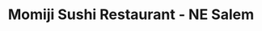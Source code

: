 ---
layout: place
title: "Momiji Sushi Restaurant - NE Salem"
permalink: /oregon/salem/momiji-sushi-restaurant-ne-salem.html
stateAbbr: OR
stateName: Oregon
cityName: Salem
place_id: ChIJxULNM4D-v1QR70E3kRMFiZE
photos:
  - name: >-
      places/ChIJxULNM4D-v1QR70E3kRMFiZE/photos/AeeoHcL8E72NnVJh7nk8dgBNf3SYD_UdWRVkHx8cFm_JeWVkt6-aW9gkSjYAhePoRg4tgg1OTALHBx_JwHv7GQ65KGWcla-JQGiufQgkpCLshCPXVtv4L7h6m6Wj9I_NPxDF4wUmOnxTf-7td_fxq_hbVFr4Za1G8MjI9klH6A-fz7YcNHH6tzCO8uMQw0brNJTqPd7MhTzpdS-i72L521TlVskuCX8xCcGp8sWCCtZEhiH5slz6qkeoAJRq8hXqn-kQVlV5zM7GNVosJONlToDnN133CHXd_u3WXIzrR_QO7a49Fw
    widthPx: 1024
    heightPx: 576
    authorAttributions:
      - displayName: Momiji Sushi Restaurant - NE Salem
        uri: https://maps.google.com/maps/contrib/113364370192277179918
        photoUri: >-
          https://lh3.googleusercontent.com/a-/ALV-UjXeLs4L7s1pgptr6mayLBQI78qIpXxCKRa6cFv5Jphb12yi3M1z=s100-p-k-no-mo
    flagContentUri: >-
      https://www.google.com/local/imagery/report/?cb_client=maps_api_places.places_api&image_key=!1e10!2sAF1QipO9aUJkDIfU2L8x_duMaALoxGhNvwDEpxdz2MHl&hl=en-US
    googleMapsUri: >-
      https://www.google.com/maps/place//data=!3m4!1e2!3m2!1sAF1QipO9aUJkDIfU2L8x_duMaALoxGhNvwDEpxdz2MHl!2e10!4m2!3m1!1s0x54bffe8033cd42c5:0x91890513913741ef
  - name: >-
      places/ChIJxULNM4D-v1QR70E3kRMFiZE/photos/AeeoHcLwrunqM72PpsvyfNFmBUjpafdflWWgCYu-w4TJ6EWPwpNva4Qz3fiZ-a3cfZbiYR46OrT_RoPpooyel7dV-IWEyc6evQmQwfblfWC79pSgvE0uZb6JjVTJFLuZYlf7-n_zVnRBBdRaBJlqyOgecmBvw4_FFf5km4l166qGdZJ3oeAvlnF-RekqC7_g_9CVEFtTjvNd8dfzFAKM2fGwkP-vszNq5DvQKA7ATRHTm7sUhSiJsFO1X4-wvLrSyV8CpqsQLeceLTCwWlwwHkqJdfwiR9y6GVBiOfKlBlNIJYNeqQ
    widthPx: 1024
    heightPx: 576
    authorAttributions:
      - displayName: Momiji Sushi Restaurant - NE Salem
        uri: https://maps.google.com/maps/contrib/113364370192277179918
        photoUri: >-
          https://lh3.googleusercontent.com/a-/ALV-UjXeLs4L7s1pgptr6mayLBQI78qIpXxCKRa6cFv5Jphb12yi3M1z=s100-p-k-no-mo
    flagContentUri: >-
      https://www.google.com/local/imagery/report/?cb_client=maps_api_places.places_api&image_key=!1e10!2sAF1QipP0TyPS8RVHdVQCNYtI2D9TA05RYx4f5VbLg6N3&hl=en-US
    googleMapsUri: >-
      https://www.google.com/maps/place//data=!3m4!1e2!3m2!1sAF1QipP0TyPS8RVHdVQCNYtI2D9TA05RYx4f5VbLg6N3!2e10!4m2!3m1!1s0x54bffe8033cd42c5:0x91890513913741ef
  - name: >-
      places/ChIJxULNM4D-v1QR70E3kRMFiZE/photos/AeeoHcKK6bN3dVMovOujOSJAfCVK_qzHcxjM3sdGq2XIdD_WQ4FyJiH0a6Rxhzq5-XTTPHmP5_XF_HaPEm8M1fdaO0PJq3DYwqY3Trzv3f7MmeHUPFtNgUAtVn0u-tgj3WsahzauYS3dGE1YktFxNFkBmSNTVJuzhiPElbxDe8PGJ9TtB5PjPhRhqzYqOhX-kaOtHepAhdeI8XE05wkiv43LZIotm9qpkZVB7cW2QiSagIGcZn0Abi5OrwIkxkFZljdsRTjFGGiGKxhVWaHB2MiQt3B9igPDRCKPlff8Uo9VJVRv7A
    widthPx: 4800
    heightPx: 3200
    authorAttributions:
      - displayName: Momiji Sushi Restaurant - NE Salem
        uri: https://maps.google.com/maps/contrib/113364370192277179918
        photoUri: >-
          https://lh3.googleusercontent.com/a-/ALV-UjXeLs4L7s1pgptr6mayLBQI78qIpXxCKRa6cFv5Jphb12yi3M1z=s100-p-k-no-mo
    flagContentUri: >-
      https://www.google.com/local/imagery/report/?cb_client=maps_api_places.places_api&image_key=!1e10!2sAF1QipN6nIENdbX_VkcmMI2RPvgMRkirMHR2l9bG_vxf&hl=en-US
    googleMapsUri: >-
      https://www.google.com/maps/place//data=!3m4!1e2!3m2!1sAF1QipN6nIENdbX_VkcmMI2RPvgMRkirMHR2l9bG_vxf!2e10!4m2!3m1!1s0x54bffe8033cd42c5:0x91890513913741ef
  - name: >-
      places/ChIJxULNM4D-v1QR70E3kRMFiZE/photos/AeeoHcJ5BIGmG9z6AONAhpm9HYlyrDV3Vz_ULKVXPYOtOS4c2Hf64wUR2waIM-4KXDh-uI3d9IuFODdA4lDA885np0rRSKPrZ5lUCXsbPgjNiTzIGncC50zrSjMbQp_3GIBvDNGSjRGG2e69WLF52AotkM8tBPct0Chb1naleGqqjmq0wrN9ttqFe_XfVhT2sR07lUB_64nFZ29qm-D9ri3ttiSCojGlW_77GkMcPOyfxUCdtOAKxZgE5jRUFpPePBjnLFypm9WOOsiwdpfVt7CpxEYFEoR9cjI0ENZRQXxZWKxbELoT2TczhLNtPaW1dzcGI8Em7_FaDHwRGoWY37hMoXY_HBB6s3BPnzQbMLbZV9ejO_A3dCli0JnwYcBrmVvIPV6F8Cgrp_X3sIuIibNvYwhvQywgRnc4w_o621jXvehihMp6
    widthPx: 3024
    heightPx: 4032
    authorAttributions:
      - displayName: Dane Caccamise
        uri: https://maps.google.com/maps/contrib/100378953155840354340
        photoUri: >-
          https://lh3.googleusercontent.com/a/ACg8ocKo-WsD-6uuNoEA5scwJ8PWE1Uz4xHk1iLrH025XoKdlWhBdQ=s100-p-k-no-mo
    flagContentUri: >-
      https://www.google.com/local/imagery/report/?cb_client=maps_api_places.places_api&image_key=!1e10!2sCIHM0ogKEICAgMDg5_nA-AE&hl=en-US
    googleMapsUri: >-
      https://www.google.com/maps/place//data=!3m4!1e2!3m2!1sCIHM0ogKEICAgMDg5_nA-AE!2e10!4m2!3m1!1s0x54bffe8033cd42c5:0x91890513913741ef
  - name: >-
      places/ChIJxULNM4D-v1QR70E3kRMFiZE/photos/AeeoHcJYRoYhvec9qlD5t7ItbU3XYP4d8f3_qttSndloCe_vB7v9PAeM1T6wOo9dT6BR_qZpmHGfB8jdK7O40q4K5sTmSH8V-sakKunY5o3GPYC3zFvHGhDo3eGkh48ZgTuWeS99VwIY6IEupA4MfkQ_DFGGo0UjkoPm5WsW1QYq7HKnnlNTeQ6DtYZAESRe7I863HOXzvyYAEIkDA9w5SXGbeB3-4K-0JWmC2830CbSvGB8cCryCbx0iPmOvl1-br_q3DdVc4ZrKcZZs7RfzI4hD1suV7OGTFobqbdTL3bxwR4Amw
    widthPx: 1000
    heightPx: 1000
    authorAttributions:
      - displayName: Momiji Sushi Restaurant - NE Salem
        uri: https://maps.google.com/maps/contrib/113364370192277179918
        photoUri: >-
          https://lh3.googleusercontent.com/a-/ALV-UjXeLs4L7s1pgptr6mayLBQI78qIpXxCKRa6cFv5Jphb12yi3M1z=s100-p-k-no-mo
    flagContentUri: >-
      https://www.google.com/local/imagery/report/?cb_client=maps_api_places.places_api&image_key=!1e10!2sAF1QipPRqyh8nCnd0T8uyBZtjXISGTaJF1ywQlk4trid&hl=en-US
    googleMapsUri: >-
      https://www.google.com/maps/place//data=!3m4!1e2!3m2!1sAF1QipPRqyh8nCnd0T8uyBZtjXISGTaJF1ywQlk4trid!2e10!4m2!3m1!1s0x54bffe8033cd42c5:0x91890513913741ef
  - name: >-
      places/ChIJxULNM4D-v1QR70E3kRMFiZE/photos/AeeoHcKX2tRqiwl7-ZD3ritybwelDhSEUIsjviDAjG9OukHLMmvYZ20d9Yoy8cHDEuD1SWNXGFDIOKE8GdMK8dfjQZF3SwMQEvnRAeBL4jaSk3U_hVtcVeXpMySTmBEXZhVanSW4j6QXxC9C3slR-w4zQVfQw0RRqLNGXVPN8FmEH7LShZEzy8V_VzhN2q2Q5ScoYp7NxWqb1rxX8ZANnB-kyMyer8P08zQBlZ6Es-WDSJit3zDbvqzhOaQWXO6jhB9QVTPq87Jc73R21RX_9-YB1dxbb5QJS2GVQPIzzNcNIFIQtw
    widthPx: 1024
    heightPx: 576
    authorAttributions:
      - displayName: Momiji Sushi Restaurant - NE Salem
        uri: https://maps.google.com/maps/contrib/113364370192277179918
        photoUri: >-
          https://lh3.googleusercontent.com/a-/ALV-UjXeLs4L7s1pgptr6mayLBQI78qIpXxCKRa6cFv5Jphb12yi3M1z=s100-p-k-no-mo
    flagContentUri: >-
      https://www.google.com/local/imagery/report/?cb_client=maps_api_places.places_api&image_key=!1e10!2sAF1QipO0MEZZKOEK4_2UvHhsGswZTsxP2yTeO5iOFlRS&hl=en-US
    googleMapsUri: >-
      https://www.google.com/maps/place//data=!3m4!1e2!3m2!1sAF1QipO0MEZZKOEK4_2UvHhsGswZTsxP2yTeO5iOFlRS!2e10!4m2!3m1!1s0x54bffe8033cd42c5:0x91890513913741ef
  - name: >-
      places/ChIJxULNM4D-v1QR70E3kRMFiZE/photos/AeeoHcLkkawaZ2YYCFBzvqm4lRkkCOI310gkRJ9bj9bz0rWSuTqwL7U4Vt8XTfty9z-uzlliyIn6jb4V-iwSf1UT-BlOgY66kfLYNCxLS4L9oWGNlQgqQwYIf2uehEjwKQuYPfm-Mp3gLsM9seMuciNlENq9m8PUOFa9zctLBqLpQYqmJaCMSs8I9w6SURaNEl2-Dbo8_1BhXuvD7ZPQNaBxRrctMVXaLXR8hqjLSAvTwv8jqxcuTQF81gYybWqbwcMtLEwrJJ-W94pD4DwfxgFyCITOM6EULihpHQNlAfLreFnJ5ioH_HcFNFnSnTpAyVUFlD0h7dSVkJIxx3U7NBjkArHGrOS2X6lCzfFmyJAM5vQIndSdbjGGSlJy743fB0nuydMitphfZ92YFlyrm7IyfcmE17Oo4DsjYDXsulUCMOJT6MEb
    widthPx: 3024
    heightPx: 4032
    authorAttributions:
      - displayName: Sara Mensior
        uri: https://maps.google.com/maps/contrib/106020877824792871615
        photoUri: >-
          https://lh3.googleusercontent.com/a-/ALV-UjWqR6vvRm_GhcWQj_9vQpk_dU4vx0lh_l7UOKWKsPUhIgHTvGFq=s100-p-k-no-mo
    flagContentUri: >-
      https://www.google.com/local/imagery/report/?cb_client=maps_api_places.places_api&image_key=!1e10!2sCIHM0ogKEICAgMCIqI_frgE&hl=en-US
    googleMapsUri: >-
      https://www.google.com/maps/place//data=!3m4!1e2!3m2!1sCIHM0ogKEICAgMCIqI_frgE!2e10!4m2!3m1!1s0x54bffe8033cd42c5:0x91890513913741ef
  - name: >-
      places/ChIJxULNM4D-v1QR70E3kRMFiZE/photos/AeeoHcLEQk1SJBgZslTshCARaKDULos4Mn4NnnCPn8Z_CxjXS-SS_FKF5uEFuHzJk_cZwbDLvIYI-pfa9J21pcP8kBcf4Fiz7q0VyZj7Aa_M2XAulYp26bLyEGmaAPOjRGAMuMNWyhKrk5uV5GgxAhSvSTKAlxIzAUL-Yfyv_QCgcQBT1KtsxdSOsanFg5chtdGTzGA2fgCX_x_idhyS4wVYnXFGYdLzWFNE6J4GCzaCtUm4Whz2M41OsqBpcmRd0sso2PhfFth0ToA4J6gFoKGZBncUCrYfDaSK4dT2Hfa3Uy7s3uYV0QZXM74gSSeAQ2wr5UCruf69sVEPK7WslJzaPH-_XyOkseY1PvnHbsofdAOrcSeKJivIzfPhTyAOnCoHJHqi7mR2t0SpH-qg-6pnzeY311NQMEFG_eITzgqzgagT5Q
    widthPx: 4032
    heightPx: 3024
    authorAttributions:
      - displayName: David Maiolo
        uri: https://maps.google.com/maps/contrib/114265093756961302888
        photoUri: >-
          https://lh3.googleusercontent.com/a-/ALV-UjWWusynsryq_kkKO_5NwmAjIFmRWXGOCX13OZfPqpV76Uczi1fryw=s100-p-k-no-mo
    flagContentUri: >-
      https://www.google.com/local/imagery/report/?cb_client=maps_api_places.places_api&image_key=!1e10!2sCIHM0ogKEICAgIC06-O9HQ&hl=en-US
    googleMapsUri: >-
      https://www.google.com/maps/place//data=!3m4!1e2!3m2!1sCIHM0ogKEICAgIC06-O9HQ!2e10!4m2!3m1!1s0x54bffe8033cd42c5:0x91890513913741ef
  - name: >-
      places/ChIJxULNM4D-v1QR70E3kRMFiZE/photos/AeeoHcLObMkHP-akjMN25dgiBftFW2wPfpsYHYyKfIToGWHPgGgk710DXk1CLa5ncmyspmL30D7M02TsnaxhzWcP1RFet_CAk1VOHVq59jyW51mG-L49H058JhVVp5_P4tevWjpE_zaS07LGMq2EWKXmXYpAH5UTAWs492nyKXmwODPE0QqXoX6jAFZNRKU7MWPu9xN9gkSpqUVm0POU2rSpzj7mPMuWwKG4HX05wDMMvKx3Nnktb3HWBXLGhhiJc-7JtsxGTfhgovYBD-dXq5vHi5zzel2BvDcqLfssPcokEd4xj7nSoqkBxZanQ3YgtlzIfHzl7nLpOeXGh1yrTCyHKyNuaGv6d4JbddsAFfuY-BKq_cey0hI99zpw82R25KS20MvMZuhsIr8IiQVgK8r2O3tp7ANgvTqRfmBNQaxmnUVZlg
    widthPx: 4048
    heightPx: 3036
    authorAttributions:
      - displayName: Amber Lockwood
        uri: https://maps.google.com/maps/contrib/101343112880057132338
        photoUri: >-
          https://lh3.googleusercontent.com/a-/ALV-UjXTB5ttF6dNkFSQWI8a9Hib3YVVWFI6yGJ0uKOqBbTcxK7jy33tVg=s100-p-k-no-mo
    flagContentUri: >-
      https://www.google.com/local/imagery/report/?cb_client=maps_api_places.places_api&image_key=!1e10!2sCIHM0ogKEICAgID4z7v4Cg&hl=en-US
    googleMapsUri: >-
      https://www.google.com/maps/place//data=!3m4!1e2!3m2!1sCIHM0ogKEICAgID4z7v4Cg!2e10!4m2!3m1!1s0x54bffe8033cd42c5:0x91890513913741ef
  - name: >-
      places/ChIJxULNM4D-v1QR70E3kRMFiZE/photos/AeeoHcK7JEl-jkPLFAS7HN-bO4bd9usPnN63GvsGBfWhmaSIrJEQ1Awjpzdg-zCr2Rsdrwfawj0Bc29SRMg2_fv2mW1Hxl9yvZ28zonfB86d7oFYayMI_iQUsE8Kq6iT_-p7BULcXMRMuQzcfutmQK1SjNejAxwXemGhfhMxiMQtW28S-KZSXO4qA4bZpEdtxM6f2Il9nIfD4vWkjEMGuavFSTIIwquBwIHllfrCODq-0NE5Wdc0IX1crMEdLXopc6cwgjslAau-d-V757eh8HT0RTdfZAlue28qfiDqplMRs6pHDAoJKgWVFewtMZdgdE7J-Kre6grcvkBoBAEE0MFoS53-hFD8m6sRPZtYOf_sXgiplR0tm_3Z_72RxWJglb1SXRE6ULArIF_VDLofJvMyBdHRKGpOWXlrAX4SfZy_aPRVIA
    widthPx: 4032
    heightPx: 3024
    authorAttributions:
      - displayName: David Maiolo
        uri: https://maps.google.com/maps/contrib/114265093756961302888
        photoUri: >-
          https://lh3.googleusercontent.com/a-/ALV-UjWWusynsryq_kkKO_5NwmAjIFmRWXGOCX13OZfPqpV76Uczi1fryw=s100-p-k-no-mo
    flagContentUri: >-
      https://www.google.com/local/imagery/report/?cb_client=maps_api_places.places_api&image_key=!1e10!2sCIHM0ogKEICAgIC06-ODLQ&hl=en-US
    googleMapsUri: >-
      https://www.google.com/maps/place//data=!3m4!1e2!3m2!1sCIHM0ogKEICAgIC06-ODLQ!2e10!4m2!3m1!1s0x54bffe8033cd42c5:0x91890513913741ef
address: 4590 Silverton Rd NE, Salem, OR 97305, USA
street: 4590 Silverton Rd NE
city: Salem
state: OR
zip: '97305'
country: USA
neighborhood: null
latitude: '44.969569'
longitude: '-122.970931'
accessibility_options:
  wheelchairAccessibleParking: true
  wheelchairAccessibleEntrance: true
  wheelchairAccessibleRestroom: true
  wheelchairAccessibleSeating: true
business_status: OPERATIONAL
name: Momiji Sushi Restaurant - NE Salem
google_maps_links:
  directionsUri: >-
    https://www.google.com/maps/dir//''/data=!4m7!4m6!1m1!4e2!1m2!1m1!1s0x54bffe8033cd42c5:0x91890513913741ef!3e0
  placeUri: https://maps.google.com/?cid=10486918788907745775
  writeAReviewUri: >-
    https://www.google.com/maps/place//data=!4m3!3m2!1s0x54bffe8033cd42c5:0x91890513913741ef!12e1
  reviewsUri: >-
    https://www.google.com/maps/place//data=!4m4!3m3!1s0x54bffe8033cd42c5:0x91890513913741ef!9m1!1b1
  photosUri: >-
    https://www.google.com/maps/place//data=!4m3!3m2!1s0x54bffe8033cd42c5:0x91890513913741ef!10e5
primary_type: Sushi Restaurant
opening_hours:
  regular: null
  current: null
secondary_opening_hours:
  regular:
    weekdayDescriptions: null
    type: null
  current:
    weekdayDescriptions: null
    type: null
phone: null
price_level: null
price_range: null
rating: null
rating_count: 0
website: null
description: null
reviews: null
parking_options: null
payment_options: null
allow_dogs: null
curbside_pickup: null
delivery: null
dine_in: null
good_for_children: null
good_for_groups: null
good_for_sports: null
live_music: null
menu_for_children: null
outdoor_seating: null
reservable: null
restroom: null
serves_beer: null
serves_breakfast: null
serves_brunch: null
serves_cocktails: null
serves_coffee: null
serves_dinner: null
serves_dessert: null
serves_lunch: null
serves_vegetarian_food: null
serves_wine: null
takeout: null

---